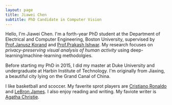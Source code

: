 ```yaml
---
layout: page
title: Jiawei Chen
subtitle: PhD Candidate in Computer Vision
---
```

Hello, I'm Jiawei Chen. I'm a forth-year PhD student at the Department of Electrical and Computer Engineering, Boston University, supervised by [Prof.Janusz Korand](https://www.bu.edu/eng/profile/janusz-konrad/) and [Prof.Prakash Ishwar](https://www.bu.edu/eng/profile/prakash-ishwar/). My research focuses on _privacy-preserving visual analysis of human activity_ using deep-learning/machine-learning methodolgies. 

Before starting my PhD in 2015, I did my master at Duke University and undergraduate at Harbin Institute of Technology. I'm originally from Jiaxing, a beautiful city lying on the Grand Canal of China. 

I like basketball and scoccer. My faverite sprot players are [Cristiano Ronaldo](https://en.wikipedia.org/wiki/Cristiano_Ronaldo) and [LeBron James](https://en.wikipedia.org/wiki/LeBron_James). 
I also enjoy reading and writing. My faviote writer is [Agatha Christie](https://en.wikipedia.org/wiki/Agatha_Christie).






